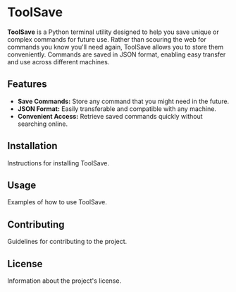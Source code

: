 # ToolSave

**ToolSave** is a Python terminal utility designed to help you save unique or complex commands for future use. Rather than scouring the web for commands you know you'll need again, ToolSave allows you to store them conveniently. Commands are saved in JSON format, enabling easy transfer and use across different machines.

## Features

- **Save Commands:** Store any command that you might need in the future.
- **JSON Format:** Easily transferable and compatible with any machine.
- **Convenient Access:** Retrieve saved commands quickly without searching online.

## Installation

Instructions for installing ToolSave.

## Usage

Examples of how to use ToolSave.

## Contributing

Guidelines for contributing to the project.

## License

Information about the project's license.
